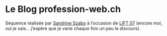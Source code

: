 # Le Blog profession-web.ch

Séquence réalisée par [Sandrine Szabo](http://blog.profession-web.ch/index.php/139-l-homme-du-cinquieme-pouvoir) à l’occasion de [LIFT 07](http://www.liftconference.com/) (encore moi, oui je sais… j’espère que je varie chaque fois un peu le discours).